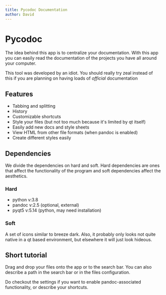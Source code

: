 ```yaml
---
title: Pycodoc Documentation
author: David
---
```


# Pycodoc

The idea behind this app is to centralize your documentation. With this app you can easily read the documentation of the projects you have all around your computer.

This tool was developed by an idiot. You should really try zeal instead of this if you are planning on having loads of *official* documentation 

## Features

* Tabbing and splitting
* History
* Customizable shortcuts
* Style your files (but not too much because it's limited by qt itself)
* Easily add new docs and style sheets
* View HTML from other file formats (when pandoc is enabled)
* Create different styles easily

## Dependencies

We divide the dependencies on hard and soft. Hard dependencies are ones that affect the functionality of the program and soft dependencies affect the aesthetics.

### Hard
* python v:3.8
* pandoc v:2.5 (optional, external)
* pyqt5 v:5.14 (python, may need installation)

### Soft

A set of icons similar to breeze dark. Also, it probably only looks not quite native in a qt based environment, but elsewhere it will just look hideous.

## Short tutorial

Drag and drop your files onto the app or to the search bar. You can also describe a path in the search bar or in the files configuration.

Do checkout the settings if you want to enable pandoc-associated functionality, or describe your shortcuts.
